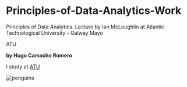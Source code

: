# Principles-of-Data-Analytics-Work
Principles of Data Analytics. Lecture by Ian McLoughlin at Atlantic Technological University - Galway Mayo 

ATU 

**by Hugo Camacho Romero**

I study at [ATU](https://www.atu.ie/)

![penguins](https://allisonhorst.github.io/palmerpenguins/logo.png) 